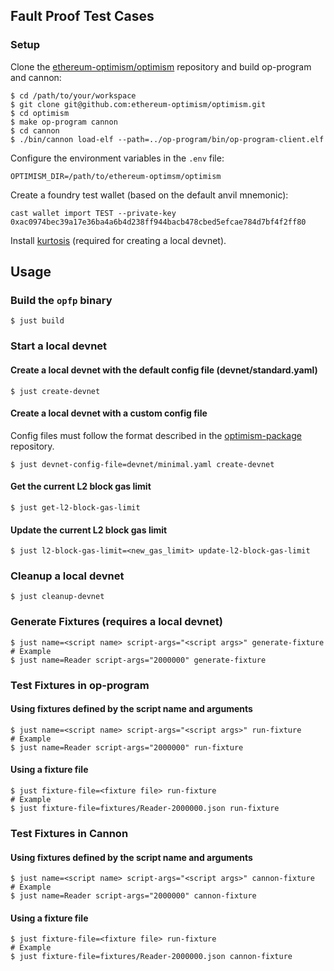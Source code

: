 ## Fault Proof Test Cases

### Setup

Clone the [ethereum-optimism/optimism](github.com:ethereum-optimism/optimism) repository and build op-program and cannon:
```shell
$ cd /path/to/your/workspace
$ git clone git@github.com:ethereum-optimism/optimism.git
$ cd optimism
$ make op-program cannon
$ cd cannon
$ ./bin/cannon load-elf --path=../op-program/bin/op-program-client.elf
```

Configure the environment variables in the `.env` file:
```shell
OPTIMISM_DIR=/path/to/ethereum-optimsm/optimism
```

Create a foundry test wallet (based on the default anvil mnemonic):
```shell
cast wallet import TEST --private-key 0xac0974bec39a17e36ba4a6b4d238ff944bacb478cbed5efcae784d7bf4f2ff80
```

Install [kurtosis](https://docs.kurtosis.com/install/) (required for creating a local devnet).

## Usage

### Build the `opfp` binary

```shell
$ just build
```

### Start a local devnet

#### Create a local devnet with the default config file (devnet/standard.yaml)

```shell
$ just create-devnet
```

#### Create a local devnet with a custom config file

Config files must follow the format described in the [optimism-package](https://github.com/ethpandaops/optimism-package) repository.
```shell
$ just devnet-config-file=devnet/minimal.yaml create-devnet
```

#### Get the current L2 block gas limit

```shell
$ just get-l2-block-gas-limit
```

#### Update the current L2 block gas limit

```shell
$ just l2-block-gas-limit=<new_gas_limit> update-l2-block-gas-limit
```

### Cleanup a local devnet

```shell
$ just cleanup-devnet
```

### Generate Fixtures (requires a local devnet)

```shell
$ just name=<script name> script-args="<script args>" generate-fixture
# Example
$ just name=Reader script-args="2000000" generate-fixture
```

### Test Fixtures in op-program

#### Using fixtures defined by the script name and arguments

```shell
$ just name=<script name> script-args="<script args>" run-fixture
# Example
$ just name=Reader script-args="2000000" run-fixture
```

#### Using a fixture file

```shell
$ just fixture-file=<fixture file> run-fixture
# Example
$ just fixture-file=fixtures/Reader-2000000.json run-fixture
```

### Test Fixtures in Cannon

#### Using fixtures defined by the script name and arguments

```shell
$ just name=<script name> script-args="<script args>" cannon-fixture
# Example
$ just name=Reader script-args="2000000" cannon-fixture
```

#### Using a fixture file

```shell
$ just fixture-file=<fixture file> run-fixture
# Example
$ just fixture-file=fixtures/Reader-2000000.json cannon-fixture
```